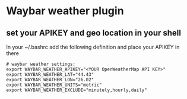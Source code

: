 Waybar weather plugin
=====================

## set your APIKEY and geo location in your shell

In your ~/.bashrc add the following definition and place your APIKEY in there

    # waybar weather settings:
    export WAYBAR_WEATHER_APIKEY="<YOUR OpenWeatherMap API KEY>"
    export WAYBAR_WEATHER_LAT="44.43"
    export WAYBAR_WEATHER_LON="26.02"
    export WAYBAR_WEATHER_UNITS="metric"
    export WAYBAR_WEATHER_EXCLUDE="minutely,hourly,daily"